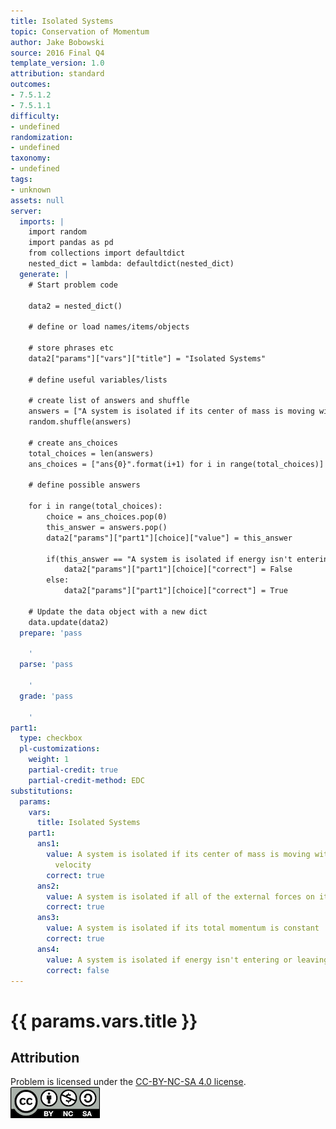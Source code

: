 ```yaml
---
title: Isolated Systems
topic: Conservation of Momentum
author: Jake Bobowski
source: 2016 Final Q4
template_version: 1.0
attribution: standard
outcomes:
- 7.5.1.2
- 7.5.1.1
difficulty:
- undefined
randomization:
- undefined
taxonomy:
- undefined
tags:
- unknown
assets: null
server:
  imports: |
    import random
    import pandas as pd
    from collections import defaultdict
    nested_dict = lambda: defaultdict(nested_dict)
  generate: |
    # Start problem code

    data2 = nested_dict()

    # define or load names/items/objects

    # store phrases etc
    data2["params"]["vars"]["title"] = "Isolated Systems"

    # define useful variables/lists

    # create list of answers and shuffle
    answers = ["A system is isolated if its center of mass is moving with constant velocity", "A system is isolated if energy isn't entering or leaving the system", "A system is isolated if all of the external forces on it are balanced", "A system is isolated if its total momentum is constant"]
    random.shuffle(answers)

    # create ans_choices
    total_choices = len(answers)
    ans_choices = ["ans{0}".format(i+1) for i in range(total_choices)]

    # define possible answers

    for i in range(total_choices):
        choice = ans_choices.pop(0)
        this_answer = answers.pop()
        data2["params"]["part1"][choice]["value"] = this_answer

        if(this_answer == "A system is isolated if energy isn't entering or leaving the system"):
            data2["params"]["part1"][choice]["correct"] = False
        else:
            data2["params"]["part1"][choice]["correct"] = True

    # Update the data object with a new dict
    data.update(data2)
  prepare: 'pass

    '
  parse: 'pass

    '
  grade: 'pass

    '
part1:
  type: checkbox
  pl-customizations:
    weight: 1
    partial-credit: true
    partial-credit-method: EDC
substitutions:
  params:
    vars:
      title: Isolated Systems
    part1:
      ans1:
        value: A system is isolated if its center of mass is moving with constant
          velocity
        correct: true
      ans2:
        value: A system is isolated if all of the external forces on it are balanced
        correct: true
      ans3:
        value: A system is isolated if its total momentum is constant
        correct: true
      ans4:
        value: A system is isolated if energy isn't entering or leaving the system
        correct: false
---
```

# {{ params.vars.title }}

## Attribution

Problem is licensed under the [CC-BY-NC-SA 4.0 license](https://creativecommons.org/licenses/by-nc-sa/4.0/).
![The Creative Commons 4.0 license requiring attribution-BY, non-commercial-NC, and share-alike-SA license.](https://raw.githubusercontent.com/firasm/bits/master/by-nc-sa.png)